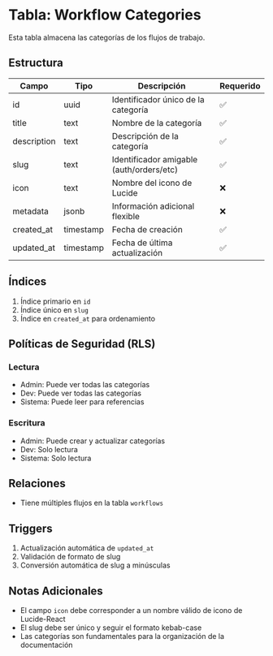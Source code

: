 # Tabla: Workflow Categories

Esta tabla almacena las categorías de los flujos de trabajo.

## Estructura

| Campo | Tipo | Descripción | Requerido |
|-------|------|-------------|-----------|
| id | uuid | Identificador único de la categoría | ✅ |
| title | text | Nombre de la categoría | ✅ |
| description | text | Descripción de la categoría | ✅ |
| slug | text | Identificador amigable (auth/orders/etc) | ✅ |
| icon | text | Nombre del icono de Lucide | ❌ |
| metadata | jsonb | Información adicional flexible | ❌ |
| created_at | timestamp | Fecha de creación | ✅ |
| updated_at | timestamp | Fecha de última actualización | ✅ |

## Índices

1. Índice primario en `id`
2. Índice único en `slug`
3. Índice en `created_at` para ordenamiento

## Políticas de Seguridad (RLS)

### Lectura
- Admin: Puede ver todas las categorías
- Dev: Puede ver todas las categorías
- Sistema: Puede leer para referencias

### Escritura
- Admin: Puede crear y actualizar categorías
- Dev: Solo lectura
- Sistema: Solo lectura

## Relaciones

- Tiene múltiples flujos en la tabla `workflows`

## Triggers

1. Actualización automática de `updated_at`
2. Validación de formato de slug
3. Conversión automática de slug a minúsculas

## Notas Adicionales

- El campo `icon` debe corresponder a un nombre válido de icono de Lucide-React
- El slug debe ser único y seguir el formato kebab-case
- Las categorías son fundamentales para la organización de la documentación
